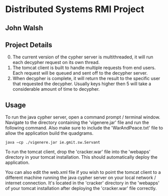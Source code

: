 # Distributed Systems RMI Project
## John Walsh

Project Details
---------------
0. The current version of the cypher server is multithreaded, it will run each decypher request on its own thread.
0. The tomcat client is built to handle multiple requests from end users. Each request will be queued and sent off to the decypher server.
0. When decypher is complete, it will return the result to the specific user that requested the decypher. Usually keys higher then 5 will take a considerable amount of time to decypher. 


Usage
-----
To run the java cypher server, open a command prompt / terminal window. Navigate to the directory containing the 'vigenere.jar' file and run the following command. Also make sure to include the 'WarAndPeace.txt' file to allow the application build the quadgrams.

```
java –cp ./vigenere.jar ie.gmit.sw.Servant
```

To run the tomcat client, drop the 'cracker.war' file into the 'webapps' directory in your tomcat installation. This should automatically deploy the application.

You can also edit the web.xml file if you wish to point the tomcat client to a different machine running the java cypher server on your local network / internet connection. It's located in the 'cracker' directory in the 'webapps' of your tomcat installation after deploying the 'cracker.war' file correctly.